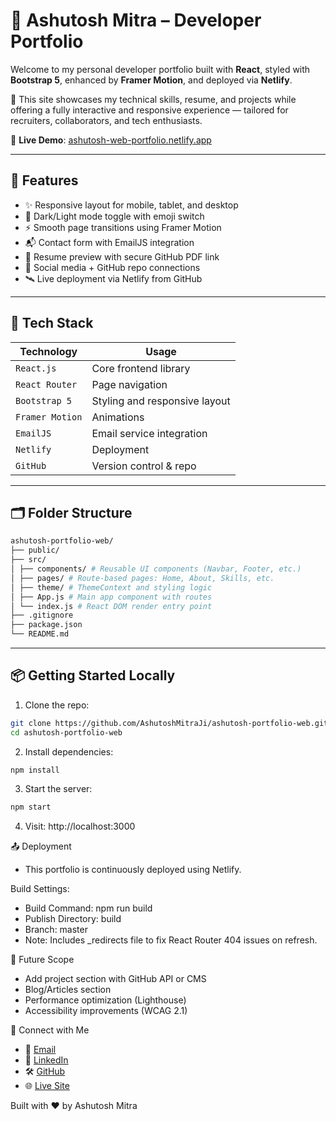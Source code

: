 # 💼 Ashutosh Mitra – Developer Portfolio

Welcome to my personal developer portfolio built with **React**, styled with **Bootstrap 5**, enhanced by **Framer Motion**, and deployed via **Netlify**.

🎯 This site showcases my technical skills, resume, and projects while offering a fully interactive and responsive experience — tailored for recruiters, collaborators, and tech enthusiasts.

🔗 **Live Demo**: [ashutosh-web-portfolio.netlify.app](https://ashutosh-web-portfolio.netlify.app)

---

## 🚀 Features

- ✨ Responsive layout for mobile, tablet, and desktop
- 🌙 Dark/Light mode toggle with emoji switch
- ⚡ Smooth page transitions using Framer Motion
- 📬 Contact form with EmailJS integration
- 📄 Resume preview with secure GitHub PDF link
- 🔗 Social media + GitHub repo connections
- 🛰️ Live deployment via Netlify from GitHub

---

## 🧰 Tech Stack

| Technology | Usage |
|------------|-------|
| `React.js` | Core frontend library |
| `React Router` | Page navigation |
| `Bootstrap 5` | Styling and responsive layout |
| `Framer Motion` | Animations |
| `EmailJS` | Email service integration |
| `Netlify` | Deployment |
| `GitHub` | Version control & repo |

---

## 🗂️ Folder Structure

```bash
ashutosh-portfolio-web/
├── public/
├── src/
│ ├── components/ # Reusable UI components (Navbar, Footer, etc.)
│ ├── pages/ # Route-based pages: Home, About, Skills, etc.
│ ├── theme/ # ThemeContext and styling logic
│ ├── App.js # Main app component with routes
│ └── index.js # React DOM render entry point
├── .gitignore
├── package.json
└── README.md
```

---

## 📦 Getting Started Locally

1. Clone the repo:
```bash
git clone https://github.com/AshutoshMitraJi/ashutosh-portfolio-web.git
cd ashutosh-portfolio-web
```
2. Install dependencies:
```bash
npm install
```
3. Start the server:
```bash
npm start
```
4. Visit: http://localhost:3000

📤 Deployment
- This portfolio is continuously deployed using Netlify.

Build Settings:
- Build Command: npm run build
- Publish Directory: build
- Branch: master
- Note: Includes _redirects file to fix React Router 404 issues on refresh.

🧠 Future Scope
- Add project section with GitHub API or CMS
- Blog/Articles section
- Performance optimization (Lighthouse)
- Accessibility improvements (WCAG 2.1)

🤝 Connect with Me
- 📧 [Email](ashutoshmitra110@gmail.com)
- 💼 [LinkedIn](https://www.linkedin.com/in/ashutoshmitraji/)
- 🛠️ [GitHub](https://github.com/AshutoshMitraJi)
- 🌐 [Live Site](https://ashutosh-web-portfolio.netlify.app/)

Built with ❤️ by Ashutosh Mitra
